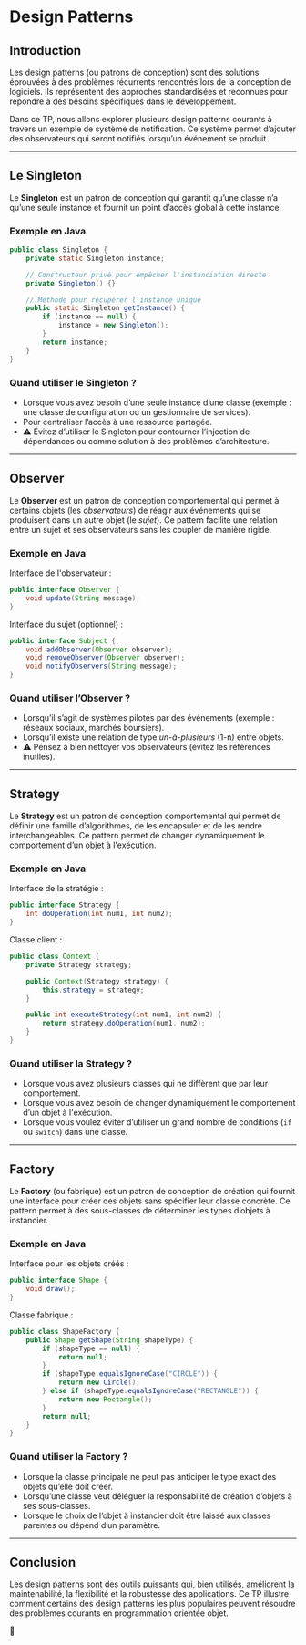 # Design Patterns

## Introduction

Les design patterns (ou patrons de conception) sont des solutions éprouvées à des problèmes récurrents rencontrés lors de la conception de logiciels. Ils représentent des approches standardisées et reconnues pour répondre à des besoins spécifiques dans le développement.

Dans ce TP, nous allons explorer plusieurs design patterns courants à travers un exemple de système de notification. Ce système permet d’ajouter des observateurs qui seront notifiés lorsqu’un événement se produit.

---

## Le Singleton

Le **Singleton** est un patron de conception qui garantit qu’une classe n’a qu’une seule instance et fournit un point d’accès global à cette instance.

### Exemple en Java

```java
public class Singleton {
    private static Singleton instance;

    // Constructeur privé pour empêcher l'instanciation directe
    private Singleton() {}

    // Méthode pour récupérer l'instance unique
    public static Singleton getInstance() {
        if (instance == null) {
            instance = new Singleton();
        }
        return instance;
    }
}
```

### Quand utiliser le Singleton ?

- Lorsque vous avez besoin d’une seule instance d’une classe (exemple : une classe de configuration ou un gestionnaire de services).
- Pour centraliser l’accès à une ressource partagée.
- ⚠️ Évitez d’utiliser le Singleton pour contourner l’injection de dépendances ou comme solution à des problèmes d’architecture.

---

## Observer

Le **Observer** est un patron de conception comportemental qui permet à certains objets (les *observateurs*) de réagir aux événements qui se produisent dans un autre objet (le *sujet*). Ce pattern facilite une relation entre un sujet et ses observateurs sans les coupler de manière rigide.

### Exemple en Java

Interface de l'observateur :

```java
public interface Observer {
    void update(String message);
}
```

Interface du sujet (optionnel) :

```java
public interface Subject {
    void addObserver(Observer observer);
    void removeObserver(Observer observer);
    void notifyObservers(String message);
}
```

### Quand utiliser l’Observer ?

- Lorsqu’il s’agit de systèmes pilotés par des événements (exemple : réseaux sociaux, marchés boursiers).
- Lorsqu’il existe une relation de type *un-à-plusieurs* (1-n) entre objets.
- ⚠️ Pensez à bien nettoyer vos observateurs (évitez les références inutiles).

---

## Strategy

Le **Strategy** est un patron de conception comportemental qui permet de définir une famille d’algorithmes, de les encapsuler et de les rendre interchangeables. Ce pattern permet de changer dynamiquement le comportement d’un objet à l'exécution.

### Exemple en Java

Interface de la stratégie :

```java
public interface Strategy {
    int doOperation(int num1, int num2);
}
```

Classe client :

```java
public class Context {
    private Strategy strategy;

    public Context(Strategy strategy) {
        this.strategy = strategy;
    }

    public int executeStrategy(int num1, int num2) {
        return strategy.doOperation(num1, num2);
    }
}
```

### Quand utiliser la Strategy ?

- Lorsque vous avez plusieurs classes qui ne diffèrent que par leur comportement.
- Lorsque vous avez besoin de changer dynamiquement le comportement d’un objet à l'exécution.
- Lorsque vous voulez éviter d’utiliser un grand nombre de conditions (`if` ou `switch`) dans une classe.

---

## Factory

Le **Factory** (ou fabrique) est un patron de conception de création qui fournit une interface pour créer des objets sans spécifier leur classe concrète. Ce pattern permet à des sous-classes de déterminer les types d’objets à instancier.

### Exemple en Java

Interface pour les objets créés :

```java
public interface Shape {
    void draw();
}
```

Classe fabrique :

```java
public class ShapeFactory {
    public Shape getShape(String shapeType) {
        if (shapeType == null) {
            return null;
        }
        if (shapeType.equalsIgnoreCase("CIRCLE")) {
            return new Circle();
        } else if (shapeType.equalsIgnoreCase("RECTANGLE")) {
            return new Rectangle();
        }
        return null;
    }
}
```

### Quand utiliser la Factory ?

- Lorsque la classe principale ne peut pas anticiper le type exact des objets qu’elle doit créer.
- Lorsqu’une classe veut déléguer la responsabilité de création d’objets à ses sous-classes.
- Lorsque le choix de l’objet à instancier doit être laissé aux classes parentes ou dépend d’un paramètre.

---

## Conclusion

Les design patterns sont des outils puissants qui, bien utilisés, améliorent la maintenabilité, la flexibilité et la robustesse des applications. Ce TP illustre comment certains des design patterns les plus populaires peuvent résoudre des problèmes courants en programmation orientée objet. 

🚀